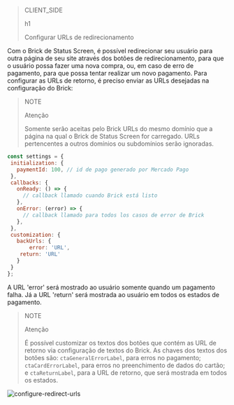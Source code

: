 > CLIENT_SIDE
>
> h1
>
> Configurar URLs de redirecionamento

Com o Brick de Status Screen, é possível redirecionar seu usuário para outra página de seu site através dos botões de redirecionamento, para que o usuário possa fazer uma nova compra, ou, em caso de erro de pagamento, para que possa tentar realizar um novo pagamento. Para configurar as URLs de retorno, é preciso enviar as URLs desejadas na configuração do Brick:

> NOTE
>
> Atenção
>
> Somente serão aceitas pelo Brick URLs do mesmo domínio que a página na qual o Brick de Status Screen for carregado. URLs pertencentes a outros domínios ou subdomínios serão ignoradas.

```javascript
const settings = {
 initialization: {
   paymentId: 100, // id de pago generado por Mercado Pago
 },
 callbacks: {
   onReady: () => {
     // callback llamado cuando Brick está listo
   },
   onError: (error) => {
     // callback llamado para todos los casos de error de Brick
   },
 },
 customization: {
   backUrls: {
       error: 'URL',
	return: 'URL'
   }
 }
};
```

A URL 'error' será mostrado ao usuário somente quando um pagamento falha. Já a URL 'return' será mostrada ao usuário em todos os estados de pagamento.

> NOTE
>
> Atenção
>
> É possível customizar os textos dos botões que contém as URL de retorno via configuração de textos do Brick. As chaves dos textos dos botões são: `ctaGeneralErrorLabel`, para erros no pagamento; `ctaCardErrorLabel`, para erros no preenchimento de dados do cartão; e `ctaReturnLabel`, para a URL de retorno, que será mostrada em todos os estados.

![configure-redirect-urls](checkout-bricks/configure-redirect-urls-es.png)